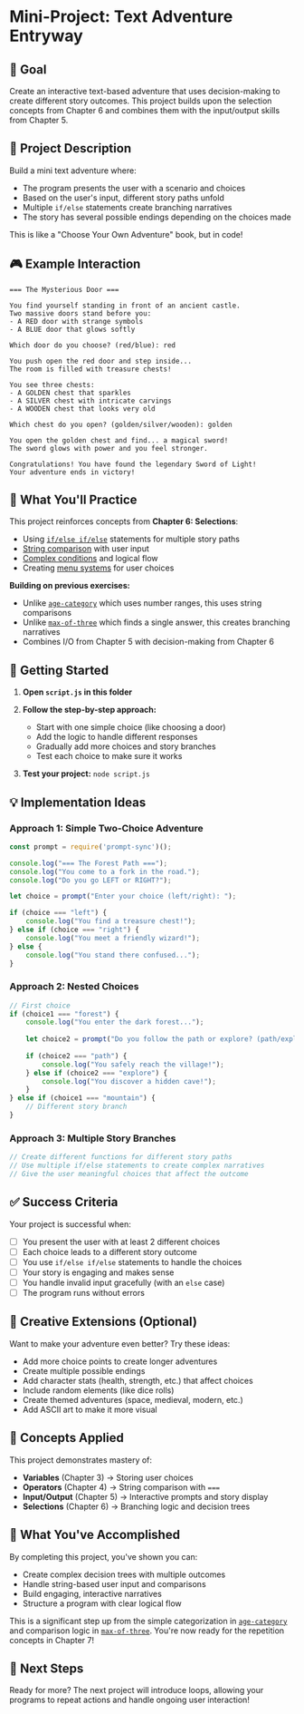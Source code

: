 # Mini-Project: Text Adventure Entryway

## 🎯 Goal

Create an interactive text-based adventure that uses decision-making to create different story outcomes. This project builds upon the selection concepts from Chapter 6 and combines them with the input/output skills from Chapter 5.

## 📖 Project Description

Build a mini text adventure where:
- The program presents the user with a scenario and choices
- Based on the user's input, different story paths unfold
- Multiple `if/else` statements create branching narratives
- The story has several possible endings depending on the choices made

This is like a "Choose Your Own Adventure" book, but in code!

## 🎮 Example Interaction

```
=== The Mysterious Door ===

You find yourself standing in front of an ancient castle.
Two massive doors stand before you:
- A RED door with strange symbols
- A BLUE door that glows softly

Which door do you choose? (red/blue): red

You push open the red door and step inside...
The room is filled with treasure chests!

You see three chests:
- A GOLDEN chest that sparkles
- A SILVER chest with intricate carvings  
- A WOODEN chest that looks very old

Which chest do you open? (golden/silver/wooden): golden

You open the golden chest and find... a magical sword!
The sword glows with power and you feel stronger.

Congratulations! You have found the legendary Sword of Light!
Your adventure ends in victory!
```

## 🧠 What You'll Practice

This project reinforces concepts from **Chapter 6: Selections**:
- Using [`if/else if/else`](../../../book/chapters/06-selections.md#-the-else-if-statement) statements for multiple story paths
- [String comparison](../../../book/chapters/06-selections.md#-the-if-statement) with user input
- [Complex conditions](../../../book/chapters/06-selections.md#-complex-conditions) and logical flow
- Creating [menu systems](../../../book/chapters/06-selections.md#pattern-2-menu-systems) for user choices

**Building on previous exercises:**
- Unlike [`age-category`](../../exercises/06-selection/01-age-category/) which uses number ranges, this uses string comparisons
- Unlike [`max-of-three`](../../exercises/06-selection/02-max-of-three/) which finds a single answer, this creates branching narratives
- Combines I/O from Chapter 5 with decision-making from Chapter 6

## 🚀 Getting Started

1. **Open `script.js` in this folder**

2. **Follow the step-by-step approach:**
   - Start with one simple choice (like choosing a door)
   - Add the logic to handle different responses
   - Gradually add more choices and story branches
   - Test each choice to make sure it works

3. **Test your project:** `node script.js`

## 💡 Implementation Ideas

### Approach 1: Simple Two-Choice Adventure
```javascript
const prompt = require('prompt-sync')();

console.log("=== The Forest Path ===");
console.log("You come to a fork in the road.");
console.log("Do you go LEFT or RIGHT?");

let choice = prompt("Enter your choice (left/right): ");

if (choice === "left") {
    console.log("You find a treasure chest!");
} else if (choice === "right") {
    console.log("You meet a friendly wizard!");
} else {
    console.log("You stand there confused...");
}
```

### Approach 2: Nested Choices
```javascript
// First choice
if (choice1 === "forest") {
    console.log("You enter the dark forest...");
    
    let choice2 = prompt("Do you follow the path or explore? (path/explore): ");
    
    if (choice2 === "path") {
        console.log("You safely reach the village!");
    } else if (choice2 === "explore") {
        console.log("You discover a hidden cave!");
    }
} else if (choice1 === "mountain") {
    // Different story branch
}
```

### Approach 3: Multiple Story Branches
```javascript
// Create different functions for different story paths
// Use multiple if/else statements to create complex narratives
// Give the user meaningful choices that affect the outcome
```

## ✅ Success Criteria

Your project is successful when:
- [ ] You present the user with at least 2 different choices
- [ ] Each choice leads to a different story outcome
- [ ] You use `if/else if/else` statements to handle the choices
- [ ] Your story is engaging and makes sense
- [ ] You handle invalid input gracefully (with an `else` case)
- [ ] The program runs without errors

## 🎨 Creative Extensions (Optional)

Want to make your adventure even better? Try these ideas:
- Add more choice points to create longer adventures
- Create multiple possible endings
- Add character stats (health, strength, etc.) that affect choices
- Include random elements (like dice rolls)
- Create themed adventures (space, medieval, modern, etc.)
- Add ASCII art to make it more visual

## 🔗 Concepts Applied

This project demonstrates mastery of:
- **Variables** (Chapter 3) → Storing user choices
- **Operators** (Chapter 4) → String comparison with `===`
- **Input/Output** (Chapter 5) → Interactive prompts and story display
- **Selections** (Chapter 6) → Branching logic and decision trees

## 🎉 What You've Accomplished

By completing this project, you've shown you can:
- Create complex decision trees with multiple outcomes
- Handle string-based user input and comparisons
- Build engaging, interactive narratives
- Structure a program with clear logical flow

This is a significant step up from the simple categorization in [`age-category`](../../exercises/06-selection/01-age-category/) and comparison logic in [`max-of-three`](../../exercises/06-selection/02-max-of-three/). You're now ready for the repetition concepts in Chapter 7!

## 🚀 Next Steps

Ready for more? The next project will introduce loops, allowing your programs to repeat actions and handle ongoing user interaction!